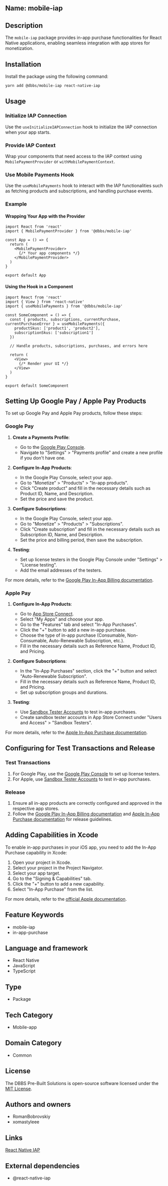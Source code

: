 ## Name: mobile-iap

## Description

The `mobile-iap` package provides in-app purchase functionalities for React Native applications, enabling seamless integration with app stores for monetization.

## Installation

Install the package using the following command:

```bash
yarn add @dbbs/mobile-iap react-native-iap
```

## Usage

### Initialize IAP Connection

Use the `useInitializeIAPConnection` hook to initialize the IAP connection when your app starts.

### Provide IAP Context

Wrap your components that need access to the IAP context using `MobilePaymentProvider` or `withMobilePaymentContext`.

### Use Mobile Payments Hook

Use the `useMobilePayments` hook to interact with the IAP functionalities such as fetching products and subscriptions, and handling purchase events.

### Example

#### Wrapping Your App with the Provider

```tsx
import React from 'react'
import { MobilePaymentProvider } from '@dbbs/mobile-iap'

const App = () => {
  return (
    <MobilePaymentProvider>
      {/* Your app components */}
    </MobilePaymentProvider>
  )
}

export default App
```

#### Using the Hook in a Component

```tsx
import React from 'react'
import { View } from 'react-native'
import { useMobilePayments } from '@dbbs/mobile-iap'

const SomeComponent = () => {
  const { products, subscriptions, currentPurchase, currentPurchaseError } = useMobilePayments({
    productSkus: ['product1', 'product2'],
    subscriptionSkus: ['subscription1']
  })

  // Handle products, subscriptions, purchases, and errors here

  return (
    <View>
      {/* Render your UI */}
    </View>
  )
}

export default SomeComponent
```

## Setting Up Google Pay / Apple Pay Products

To set up Google Pay and Apple Pay products, follow these steps:

### Google Pay

1. **Create a Payments Profile**:
   - Go to the [Google Play Console](https://play.google.com/console).
   - Navigate to "Settings" > "Payments profile" and create a new profile if you don't have one.

2. **Configure In-App Products**:
   - In the Google Play Console, select your app.
   - Go to "Monetize" > "Products" > "In-app products".
   - Click "Create product" and fill in the necessary details such as Product ID, Name, and Description.
   - Set the price and save the product.

3. **Configure Subscriptions**:
   - In the Google Play Console, select your app.
   - Go to "Monetize" > "Products" > "Subscriptions".
   - Click "Create subscription" and fill in the necessary details such as Subscription ID, Name, and Description.
   - Set the price and billing period, then save the subscription.

4. **Testing**:
   - Set up license testers in the Google Play Console under "Settings" > "License testing".
   - Add the email addresses of the testers.

For more details, refer to the [Google Play In-App Billing documentation](https://developer.android.com/google/play/billing).

### Apple Pay

1. **Configure In-App Products**:
   - Go to [App Store Connect](https://appstoreconnect.apple.com/).
   - Select "My Apps" and choose your app.
   - Go to the "Features" tab and select "In-App Purchases".
   - Click the "+" button to add a new in-app purchase.
   - Choose the type of in-app purchase (Consumable, Non-Consumable, Auto-Renewable Subscription, etc.).
   - Fill in the necessary details such as Reference Name, Product ID, and Pricing.

2. **Configure Subscriptions**:
   - In the "In-App Purchases" section, click the "+" button and select "Auto-Renewable Subscription".
   - Fill in the necessary details such as Reference Name, Product ID, and Pricing.
   - Set up subscription groups and durations.

3. **Testing**:
   - Use [Sandbox Tester Accounts](https://developer.apple.com/apple-pay/sandbox-testing/) to test in-app purchases.
   - Create sandbox tester accounts in App Store Connect under "Users and Access" > "Sandbox Testers".

For more details, refer to the [Apple In-App Purchase documentation](https://developer.apple.com/in-app-purchase/).

## Configuring for Test Transactions and Release

### Test Transactions

1. For Google Play, use the [Google Play Console](https://play.google.com/console) to set up license testers.
2. For Apple, use [Sandbox Tester Accounts](https://developer.apple.com/apple-pay/sandbox-testing/) to test in-app purchases.

### Release

1. Ensure all in-app products are correctly configured and approved in the respective app stores.
2. Follow the [Google Play In-App Billing documentation](https://developer.android.com/google/play/billing) and [Apple In-App Purchase documentation](https://developer.apple.com/in-app-purchase/) for release guidelines.

## Adding Capabilities in Xcode

To enable in-app purchases in your iOS app, you need to add the In-App Purchase capability in Xcode:

1. Open your project in Xcode.
2. Select your project in the Project Navigator.
3. Select your app target.
4. Go to the "Signing & Capabilities" tab.
5. Click the "+" button to add a new capability.
6. Select "In-App Purchase" from the list.

For more details, refer to the [official Apple documentation](https://developer.apple.com/documentation/storekit/in-app_purchase/setting_up_in-app_purchase).

## Feature Keywords

- mobile-iap
- in-app-purchase

## Language and framework

- React Native
- JavaScript
- TypeScript

## Type

- Package

## Tech Category

- Mobile-app

## Domain Category

- Common

## License

The DBBS Pre-Built Solutions is open-source software licensed under the [MIT License](LICENSE).

## Authors and owners

- RomanBobrovskiy
- xomastyleee

## Links

[React Native IAP](https://github.com/dooboolab/react-native-iap)

## External dependencies

- @react-native-iap
